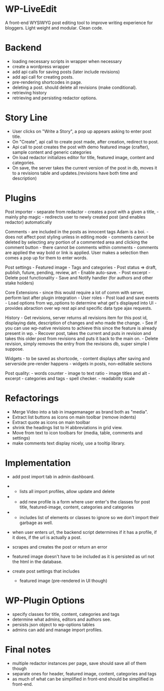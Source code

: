 # WP-LiveEdit

A front-end WYSIWYG post editing tool to improve writing experience for bloggers.
Light weight and modular. Clean code.

Backend
==========
* loading necessary scripts in wrapper when necessary
* create a wordpress wrapper
* add api calls for saving posts (later include revisions)
* add api call for creating posts.
* pre-rendering shortcodes in page.
* deleting a post. should delete all revisions (make conditional).
* retrieving history
* retrieving and persisting redactor options.


Story Line
==========
* User clicks on "Write a Story", a pop up appears asking to enter post title.
* On "Create", api call to create post made, after creation, redirect to post.
* Api call to post creates the post with demo featured image (crafter), sample content and generic categories
* On load redactor initializes editor for title, featured image, content and categories. 
* On save, the server takes the current version of the post in db, moves it to a revisions table and updates.(revisions have both time and description)


Plugins
=======
Post importer - separate from redactor
	- creates a post with a given a title,
	- mainly php magic
	- redirects user to newly created post (and enables redactor) automatically

Comments
	- are included in the posts as innocent tags <comment title="boy is misspelled">Adam is a boi</comment>.
	- does not affect post styling unless in editing mode
	- comments cannot be deleted by selecting any portion of a commented area and clicking the comment button
	- there cannot be comments within comments 
	- comments are applied the way bold or link is applied. User makes a selection then comes a pop up for them to enter words.

Post settings
	- Featured image
	- Tags and categories
	- Post status => draft, publish, future, pending, review, art
	- Enable auto-save.
	- Post excerpt
	- Delete post functionality
	- Save and Notify handler (for authors and other stake holders)
	
Core Extensions - since this would require a lot of comm with server, perform last after plugin integration
	- User roles
	- Post load and save events
	- Load options from wp_options to determine what get's displayed into UI
	- provides abraction over wp rest api and specific data type ajax requests.
	
History
	- Get revisions, server returns all revisions item for this post id, displaying date, description of changes and who made the change.
	- See if you can use wp-native revisions to achieve this since the feature is already present in wp.
	- Recover post, takes the current and puts in revision and takes this older post from revisions and puts it back to the main on.
	- Delete revision, simply removes the entry from the revisions db, super simple I suppose.

Widgets 
	- to be saved as shortcode, 
	- content displays after saving and serverside pre-render happens
	- widgets in posts, non-editable sections
	
Post quality:
	- words counter
	- image to text ratio
	- image titles and alt
	- excerpt
	- categories and tags
	- spell checker.
	- readability scale
	
Refactorings
============
* Merge Video into a tab in imagemanager as brand both as "media".
* Extract list buttons as icons on main toolbar (remove indents)
* Extract quote as icons on main toolbar
* shrink the headings list to H abbreviations in grid view.
* Move from text to icon toolbars for (media, table, comments and settings)
* make comments text display nicely, use a tooltip library.


Implementation
==============
* add post import tab in admin dashboard.
* 	- lists all import profiles, allow update and delete
*	- add new profile is a form where user enter's the classes for post title, featured-image,  content, categories and categories
*	- includes list of elements or classes to ignore so we don't import their garbage as well.
* when user enters url, the backend script determines if it has a profile, if it does, if the url is actually a post.
* scrapes and creates the post or return an error

* featured image doesn't have to be included as it is persisted as url not the html in the database.
* create post settings that includes
	- featured image (pre-rendered in UI though)
	
WP-Plugin Options
=================
* specify  classes for title, content, categories and tags 
* determine what admins, editors and authors see.
* persists json object to wp-options tables
* admins can add and manage import profiles.

Final notes
===========
* multiple redactor instances per page, save should save all of them though
* separate ones for header, featured image, content, categories and tags
* as much of what can be simplified in front-end should be simplified in front-end.
